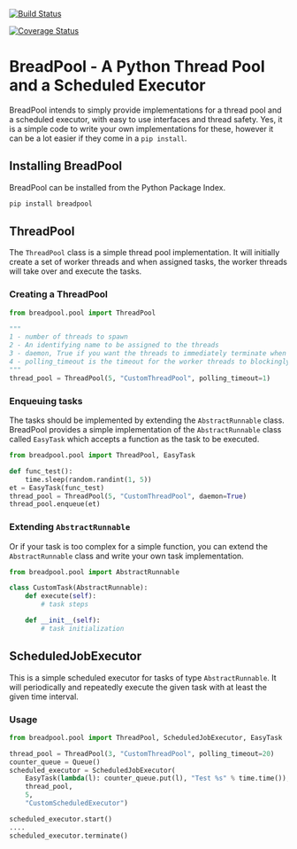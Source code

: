 [![Build Status](https://travis-ci.org/chamilad/breadpool.svg?branch=master)](https://travis-ci.org/chamilad/breadpool) 

[![Coverage Status](https://coveralls.io/repos/chamilad/breadpool/badge.svg?branch=master&service=github?dd=gg)](https://coveralls.io/github/chamilad/breadpool?branch=master)

# BreadPool - A Python Thread Pool and a Scheduled Executor

BreadPool intends to simply provide implementations for a thread pool and a scheduled executor, with
easy to use interfaces and thread safety. Yes, it is a simple code to write your own implementations
for these, however it can be a lot easier if they come in a `pip install`.

## Installing BreadPool
BreadPool can be installed from the Python Package Index.

```bash
pip install breadpool
```

## ThreadPool
The `ThreadPool` class is a simple thread pool implementation. It will initially create a set of worker threads and when assigned tasks, the worker threads will take over and execute the tasks.

### Creating a ThreadPool

```python
from breadpool.pool import ThreadPool

"""
1 - number of threads to spawn
2 - An identifying name to be assigned to the threads
3 - daemon, True if you want the threads to immediately terminate when the main thread terminates. This is set to False by default
4 - polling_timeout is the timeout for the worker threads to blockingly wait for the task queue
"""
thread_pool = ThreadPool(5, "CustomThreadPool", polling_timeout=1)

```

### Enqueuing tasks
The tasks should be implemented by extending the `AbstractRunnable` class. BreadPool provides a simple implementation of the `AbstractRunnable` class called `EasyTask` which accepts a function as the task to be executed.

```python
from breadpool.pool import ThreadPool, EasyTask

def func_test():
    time.sleep(random.randint(1, 5))
et = EasyTask(func_test)
thread_pool = ThreadPool(5, "CustomThreadPool", daemon=True)
thread_pool.enqueue(et)
```

### Extending `AbstractRunnable`
Or if your task is too complex for a simple function, you can extend the `AbstractRunnable` class and write your own task implementation.

```python
from breadpool.pool import AbstractRunnable

class CustomTask(AbstractRunnable):
    def execute(self):
        # task steps

    def __init__(self):
        # task initialization

```

## ScheduledJobExecutor
This is a simple scheduled executor for tasks of type `AbstractRunnable`. It will periodically and repeatedly execute the given task with at least the given time interval.

### Usage

```python
from breadpool.pool import ThreadPool, ScheduledJobExecutor, EasyTask

thread_pool = ThreadPool(3, "CustomThreadPool", polling_timeout=20)
counter_queue = Queue()
scheduled_executor = ScheduledJobExecutor(
    EasyTask(lambda(l): counter_queue.put(l), "Test %s" % time.time()),
    thread_pool,
    5,
    "CustomScheduledExecutor")

scheduled_executor.start()
....
scheduled_executor.terminate()
```

